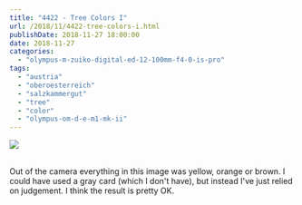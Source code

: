 ```yaml
---
title: "4422 - Tree Colors I"
url: /2018/11/4422-tree-colors-i.html
publishDate: 2018-11-27 18:00:00
date: 2018-11-27
categories: 
  - "olympus-m-zuiko-digital-ed-12-100mm-f4-0-is-pro"
tags: 
  - "austria"
  - "oberoesterreich"
  - "salzkammergut"
  - "tree"
  - "color"
  - "olympus-om-d-e-m1-mk-ii"
---
```

<div class="container">
<div class="center"><a target="_blank" href="https://d25zfm9zpd7gm5.cloudfront.net/1200x1200/2017/20170813_193448-Edit_lr.jpg"><img class="webfeedsFeaturedVisual" src="https://d25zfm9zpd7gm5.cloudfront.net/0600x0600/2017/20170813_193448-Edit_lr.jpg" /></a></div>
</div>
<br />

Out of the camera everything in this image was yellow, orange or
brown. I could have used a gray card (which I don't have), but
instead I've just relied on judgement. I think the result is pretty
OK.